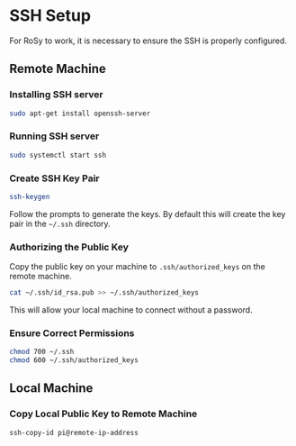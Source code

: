 # SSH Setup

For RoSy to work, it is necessary to ensure the SSH is properly configured.

## Remote Machine

### Installing SSH server

```bash
sudo apt-get install openssh-server
```

### Running SSH server

```bash
sudo systemctl start ssh
```

### Create SSH Key Pair

```bash
ssh-keygen
```

Follow the prompts to generate the keys. By default this will create the
key pair in the `~/.ssh` directory.

### Authorizing the Public Key

Copy the public key on your machine to `.ssh/authorized_keys` on the remote machine.

```bash
cat ~/.ssh/id_rsa.pub >> ~/.ssh/authorized_keys
```

This will allow your local machine to connect without a password.

### Ensure Correct Permissions

```bash
chmod 700 ~/.ssh
chmod 600 ~/.ssh/authorized_keys
```

## Local Machine

### Copy Local Public Key to Remote Machine

```bash
ssh-copy-id pi@remote-ip-address
```
